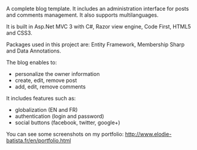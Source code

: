 A complete blog template. It includes an administration interface for posts and comments management. It also supports multilanguages.

It is built in Asp.Net MVC 3 with C#, Razor view engine, Code First, HTML5 and CSS3.

Packages used in this project are:  Entity Framework, Membership Sharp and Data Annotations.


The blog enables to:
- personalize the owner information
- create, edit, remove post
- add, edit, remove comments


It includes features such as:
- globalization (EN and FR)
- authentication (login and password)
- social buttons (facebook, twitter, google+)


You can see some screenshots on my portfolio: http://www.elodie-batista.fr/en/portfolio.html 
